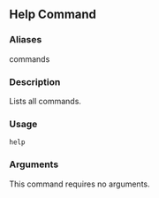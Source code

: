 ## Help Command

### Aliases

commands

### Description

Lists all commands.

### Usage

`help`

### Arguments

This command requires no arguments.